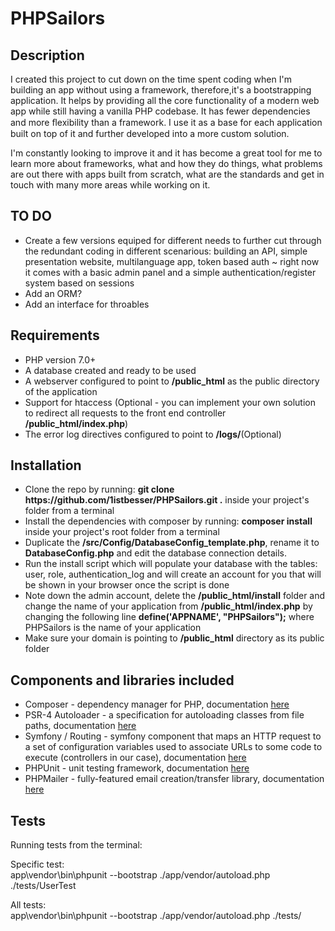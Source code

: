 # PHPSailors

## Description
<p>
  I created this project to cut down on the time spent coding when I'm building an app without using a framework, therefore,it's a bootstrapping application. It helps by providing all the core functionality of a modern web app while still having a vanilla PHP codebase. It has fewer dependencies and more ﬂexibility than a framework. I use it as a base for each application built on top of it and further developed into a more custom solution. <br/>
  
  I'm constantly looking to improve it and it has become a great tool for me to learn more about frameworks, what and how they do things, what problems are out there with apps built from scratch, what are the standards and get in touch with many more areas while working on it.
</p>

## TO DO
<ul>
  <li>Create a few versions equiped for different needs to further cut through the redundant coding in different scenarious: building an API, simple presentation website, multilanguage app, token based auth ~ right now it comes with a basic admin panel and a simple authentication/register system based on sessions</li>
  <li>Add an ORM?</li>
  <li>Add an interface for throables</li>
</ul>

## Requirements
<ul>
  <li>PHP version 7.0+</li>
  <li>A database created and ready to be used</li>
  <li>A webserver configured to point to <b>/public_html</b> as the public directory of the application</li>
  <li>Support for htaccess (Optional - you can implement your own solution to redirect all requests to the front end controller <b>/public_html/index.php</b>)</li>
  <li>The error log directives configured to point to <b>/logs/</b>(Optional)</li>
</ul>

## Installation
<ul>
  <li>Clone the repo by running: <b>git clone https://github.com/1istbesser/PHPSailors.git .</b> inside your project's folder from a terminal</li>
  <li>Install the dependencies with composer by running: <b>composer install</b> inside your project's root folder from a terminal</li>
  <li>Duplicate the <b>/src/Config/DatabaseConfig_template.php</b>, rename it to <b>DatabaseConfig.php</b> and edit the database connection details.</li>
  <li>Run the install script which will populate your database with the tables: user, role, authentication_log and will create an account for you that will be shown in your browser once the script is done</li>
  <li>Note down the admin account, delete the <b>/public_html/install</b> folder and change the name of your application from <b>/public_html/index.php</b> by changing the following line <b>define('APPNAME', "PHPSailors");</b> where PHPSailors is the name of your application</li>
  <li>Make sure your domain is pointing to <b>/public_html</b> directory as its public folder</li>
</ul>

## Components and libraries included
<ul>
  <li>Composer - dependency manager for PHP, documentation <a href="https://getcomposer.org/doc/">here</a></li>
  <li>PSR-4 Autoloader - a specification for autoloading classes from file paths, documentation <a href="https://www.php-fig.org/psr/psr-4/">here</a></li>
  <li>Symfony / Routing - symfony component that maps an HTTP request to a set of configuration variables used to associate URLs to some code to execute (controllers in our case), documentation <a href="https://symfony.com/doc/current/components/routing.html">here</a></li>
  <li>PHPUnit - unit testing framework, documentation <a href="https://phpunit.readthedocs.io/en/8.5/">here</a></li>
  <li>PHPMailer - fully-featured email creation/transfer library, documentation <a href="https://github.com/PHPMailer/PHPMailer">here</a></li>

</ul>

## Tests
<p> Running tests from the terminal:</p>

<p> Specific test: <br/>
app\vendor\bin\phpunit --bootstrap ./app/vendor/autoload.php ./tests/UserTest
</p>
<p>
All tests: <br/>
app\vendor\bin\phpunit --bootstrap ./app/vendor/autoload.php ./tests/
</p>
